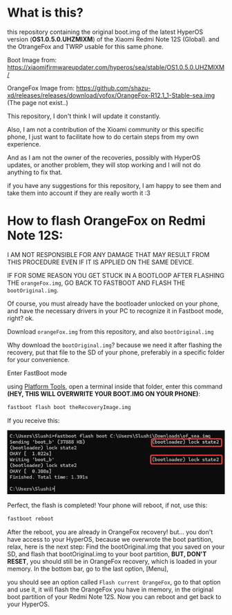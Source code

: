 
# What is this?

this repository containing the original boot.img of the latest HyperOS version (**OS1.0.5.0.UHZMIXM**) of the Xiaomi Redmi Note 12S (Global). and the OtrangeFox and TWRP usable for this same phone.

Boot Image from: https://xiaomifirmwareupdater.com/hyperos/sea/stable/OS1.0.5.0.UHZMIXM/

OrangeFox Image from: https://github.com/shazu-xd/releases/releases/download/vofox/OrangeFox-R12.1_1-Stable-sea.img (The page not exist..)


This repository, I don't think I will update it constantly.

Also, I am not a contribution of the Xioami community or this specific phone, I just want to facilitate how to do certain steps from my own experience.

And as I am not the owner of the recoveries, possibly with HyperOS updates, or another problem, they will stop working and I will not do anything to fix that.

if you have any suggestions for this repository, I am happy to see them and take them into account if they are really worth it :3

# How to flash OrangeFox on Redmi Note 12S:

I AM NOT RESPONSIBLE FOR ANY DAMAGE THAT MAY RESULT FROM THIS PROCEDURE EVEN IF IT IS APPLIED ON THE SAME DEVICE.

IF FOR SOME REASON YOU GET STUCK IN A BOOTLOOP AFTER FLASHING THE `orangeFox.img`, GO BACK TO FASTBOOT AND FLASH THE `bootOriginal.img`.

Of course, you must already have the bootloader unlocked on your phone, and have the necessary drivers in your PC to recognize it in Fastboot mode, right? ok.

Download `orangeFox.img` from this repository, and also `bootOriginal.img`

Why download the `bootOriginal.img`? because we need it after flashing the recovery, put that file to the SD of your phone, preferably in a specific folder for your convenience.

Enter FastBoot mode

using [Platform Tools](https://developer.android.com/tools/releases/platform-tools?hl=es-419), open a terminal inside that folder, enter this command **(HEY, THIS WILL OVERWRITE YOUR BOOT.IMG ON YOUR PHONE)**:

```cmd
fastboot flash boot theRecoveryImage.img
```
If you receive this:

![](https://github.com/Slushi-Github/Redmi_Note_12S_Assets/blob/main/readme/CorrectFlash.png)

Perfect, the flash is completed!
Your phone will reboot, if not, use this:

```cmd
fastboot reboot
```
After the reboot, you are already in OrangeFox recovery!
but... you don't have access to your HyperOS, because we overwrote the boot partition, relax, here is the next step:
Find the bootOriginal.img that you saved on your SD, and flash that bootOriginal.img to your boot partition, **BUT, DON'T RESET**, you should still be in OrangeFox recovery, which is loaded in your memory.
In the bottom bar, go to the last option, [Menu],

you should see an option called ``Flash current OrangeFox``, go to that option and use it, it will flash the OrangeFox you have in memory, in the original boot partition of your Redmi Note 12S.
Now you can reboot and get back to your HyperOS.

